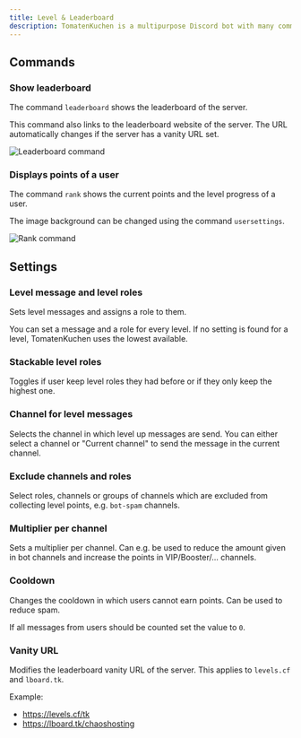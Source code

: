 ```yaml
---
title: Level & Leaderboard
description: TomatenKuchen is a multipurpose Discord bot with many common and innovative features for your server. Explains the leaderboard and the level system of the bot.
---
```


## Commands

### Show leaderboard
The command `leaderboard` shows the leaderboard of the server.

This command also links to the leaderboard website of the server. The URL automatically changes if the server has a vanity URL set.

![Leaderboard command](/img/leaderboard.png)

### Displays points of a user
The command `rank` shows the current points and the level progress of a user.

The image background can be changed using the command `usersettings`.

![Rank command](/img/rank.png)

## Settings

### Level message and level roles
Sets level messages and assigns a role to them.

You can set a message and a role for every level. If no setting is found for a level, TomatenKuchen uses the lowest available.

### Stackable level roles
Toggles if user keep level roles they had before or if they only keep the highest one.

### Channel for level messages
Selects the channel in which level up messages are send. You can either select a channel or "Current channel" to send the message in the current channel.

### Exclude channels and roles
Select roles, channels or groups of channels which are excluded from collecting level points, e.g. `bot-spam` channels.

### Multiplier per channel
Sets a multiplier per channel. Can e.g. be used to reduce the amount given in bot channels and increase the points in VIP/Booster/... channels.

### Cooldown
Changes the cooldown in which users cannot earn points. Can be used to reduce spam.

If all messages from users should be counted set the value to `0`.

### Vanity URL
Modifies the leaderboard vanity URL of the server.
This applies to `levels.cf` and `lboard.tk`.

Example:
- https://levels.cf/tk
- https://lboard.tk/chaoshosting
